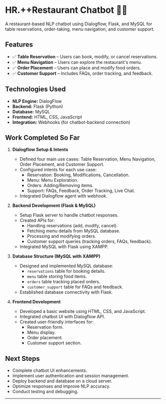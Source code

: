 # HR.++Restaurant Chatbot 🏨🤖

A restaurant-based NLP chatbot using Dialogflow, Flask, and MySQL for table reservations, order-taking, menu navigation, and customer support.

## Features
- ✅ **Table Reservation** – Users can book, modify, or cancel reservations.
- ✅ **Menu Navigation** – Users can explore the restaurant's menu.
- ✅ **Order Placement** – Users can place and modify food orders.
- ✅ **Customer Support** – Includes FAQs, order tracking, and feedback.

## Technologies Used
- **NLP Engine:** DialogFlow
- **Backend:** Flask (Python)
- **Database:** MySQL
- **Frontend:** HTML, CSS, JavaScript
- **Integration:** Webhooks (for chatbot-backend connection)

## Work Completed So Far
1. **Dialogflow Setup & Intents**
   - Defined four main use cases: Table Reservation, Menu Navigation, Order Placement, and Customer Support.
   - Configured intents for each use case:
     - Reservation: Booking, Modifications, Cancellation.
     - Menu: Menu Exploration.
     - Orders: Adding/Removing items.
     - Support: FAQs, Feedback, Order Tracking, Live Chat.
   - Integrated Dialogflow agent with webhook.

2. **Backend Development (Flask & MySQL)**
   - Setup Flask server to handle chatbot responses.
   - Created APIs for:
     - Handling reservations (add, modify, cancel).
     - Fetching menu details from MySQL database.
     - Processing and modifying orders.
     - Customer support queries (tracking orders, FAQs, feedback).
   - Integrated MySQL with Flask using XAMPP.

3. **Database Structure (MySQL with XAMPP)**
   - Designed and implemented MySQL database:
     - `reservations` table for booking details.
     - `menu` table storing food items.
     - `orders` table tracking placed orders.
     - `customer_support` table for FAQs and feedback.
   - Established database connectivity with Flask.

4. **Frontend Development**
   - Developed a basic website using HTML, CSS, and JavaScript.
   - Integrated chatbot UI with Dialogflow API.
   - Created user-friendly interfaces for:
     - Reservation form.
     - Menu display.
     - Order placement.
     - Customer support section.

## Next Steps
- Complete chatbot UI enhancements.
- Implement user authentication and session management.
- Deploy backend and database on a cloud server.
- Optimize responses and improve NLP accuracy.
- Conduct testing and debugging.

---
